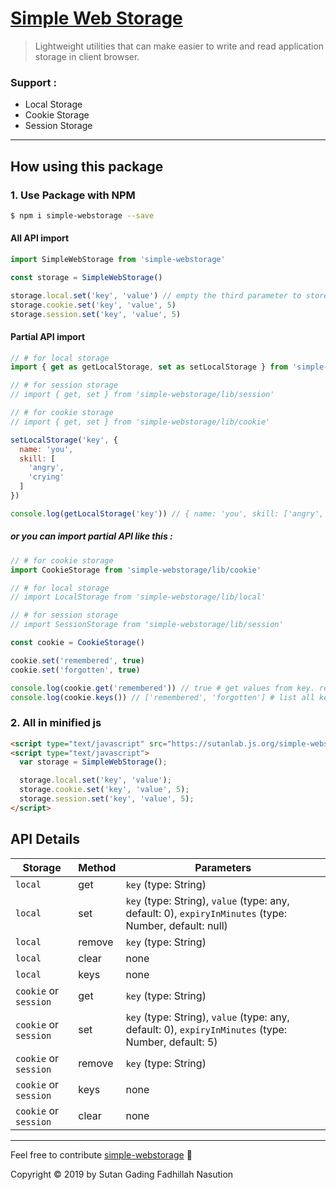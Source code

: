 # [Simple Web Storage](https://www.npmjs.com/package/simple-webstorage)
> Lightweight utilities that can make easier to write and read application storage in client browser.

### Support :
- Local Storage
- Cookie Storage
- Session Storage
---

## How using this package

### 1. Use Package with NPM

```bash
$ npm i simple-webstorage --save
```

#### All API import

```js
import SimpleWebStorage from 'simple-webstorage'

const storage = SimpleWebStorage()

storage.local.set('key', 'value') // empty the third parameter to store data permanently (only affected in local)
storage.cookie.set('key', 'value', 5)
storage.session.set('key', 'value', 5)
```

#### Partial API import

```js
// # for local storage
import { get as getLocalStorage, set as setLocalStorage } from 'simple-webstorage/lib/local'

// # for session storage
// import { get, set } from 'simple-webstorage/lib/session'

// # for cookie storage
// import { get, set } from 'simple-webstorage/lib/cookie'

setLocalStorage('key', {
  name: 'you',
  skill: [
    'angry',
    'crying'
  ]
}) 

console.log(getLocalStorage('key')) // { name: 'you', skill: ['angry', 'crying'] }
```

##### or you can import partial API like this :

```js
// # for cookie storage
import CookieStorage from 'simple-webstorage/lib/cookie'

// # for local storage
// import LocalStorage from 'simple-webstorage/lib/local'

// # for session storage
// import SessionStorage from 'simple-webstorage/lib/session'

const cookie = CookieStorage()

cookie.set('remembered', true)
cookie.set('forgotten', true)

console.log(cookie.get('remembered')) // true # get values from key. returns any
console.log(cookie.keys()) // ['remembered', 'forgotten'] # list all keys. returns array
```

### 2. All in minified js

```html
<script type="text/javascript" src="https://sutanlab.js.org/simple-webstorage/lib/bundle/simple-webstorage.min.js"></script>
<script type="text/javascript">
  var storage = SimpleWebStorage();

  storage.local.set('key', 'value');
  storage.cookie.set('key', 'value', 5);
  storage.session.set('key', 'value', 5);
</script>
```

## API Details

| Storage   | Method      | Parameters                                                                                  |
|-----------|-------------|---------------------------------------------------------------------------------------------|
| `local`   | get         | `key` (type: String)                                                                        |
| `local`   | set         | `key` (type: String), `value` (type: any, default: 0), `expiryInMinutes` (type: Number, default: null)  |
| `local`   | remove      | `key` (type: String)                                                                        |
| `local`   | clear       |  none                                                                                       |
| `local`   | keys        |  none                                                                                       |
| `cookie` or `session`  | get         | `key` (type: String)                                                           |
| `cookie` or `session`  | set         | `key` (type: String), `value` (type: any, default: 0), `expiryInMinutes` (type: Number, default: 5)     |
| `cookie` or `session`  | remove      | `key` (type: String)                                                                        |
| `cookie` or `session`  | keys        |  none                                                                                       |
| `cookie` or `session`  | clear       |  none                                                                               |

---
Feel free to contribute [simple-webstorage](https://github.com/sutanlab/simple-webstorage) 🙂

Copyright © 2019 by Sutan Gading Fadhillah Nasution